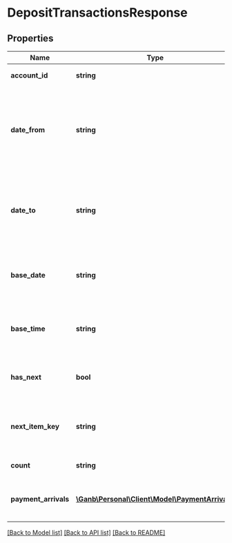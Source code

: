 # DepositTransactionsResponse

## Properties
Name | Type | Description | Notes
------------ | ------------- | ------------- | -------------
**account_id** | **string** | 口座ID 半角英数字 口座を識別するID | 
**date_from** | **string** | 対象期間From 半角文字 YYYY-MM-DD形式 リクエストに対象期間From、Toが設定されていない場合当日日付が設定されます | 
**date_to** | **string** | 対象期間To 半角文字 YYYY-MM-DD形式 リクエストに対象期間From、Toが設定されていない場合当日日付が設定されます | 
**base_date** | **string** | 基準日 半角文字 YYYY-MM-DD形式 振込入金明細を照会した基準日を示します | 
**base_time** | **string** | 基準時刻 HH:MM:SS+09:00形式 振込入金明細を照会した基準時刻を示します | 
**has_next** | **bool** | 次明細フラグ ・true&#x3D;次明細あり ・false&#x3D;次明細なし | 
**next_item_key** | **string** | 次明細キー 半角数字 次明細フラグがfalseの場合は項目自体を設定しません | [optional] 
**count** | **string** | 明細取得件数 半角数字 | 
**payment_arrivals** | [**\Ganb\Personal\Client\Model\PaymentArrival[]**](PaymentArrival.md) | 振込入金明細情報 該当する情報が無い場合は、空のリストを返却します | [optional] 

[[Back to Model list]](../README.md#documentation-for-models) [[Back to API list]](../README.md#documentation-for-api-endpoints) [[Back to README]](../README.md)


